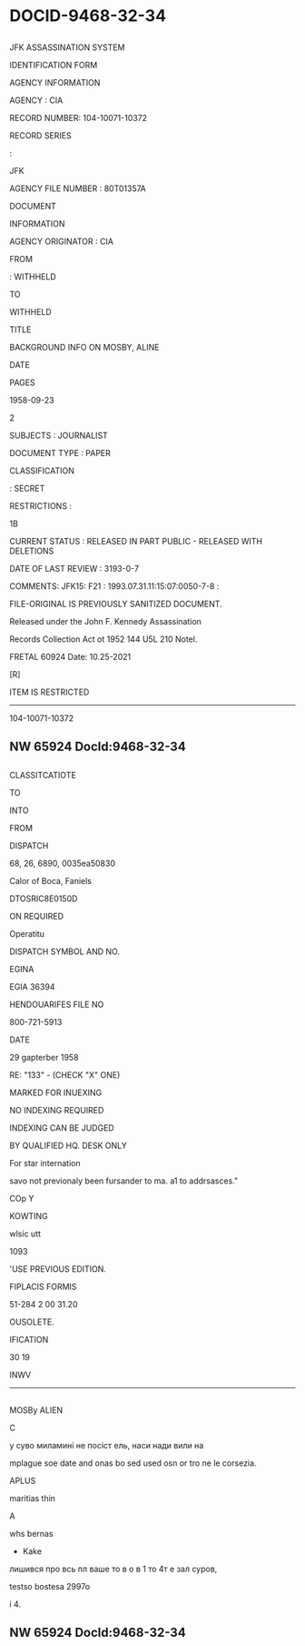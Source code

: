 # DOCID-9468-32-34

##
JFK ASSASSINATION SYSTEM

IDENTIFICATION FORM

AGENCY INFORMATION

AGENCY : CIA

RECORD NUMBER: 104-10071-10372

RECORD SERIES

:

JFK

AGENCY FILE NUMBER : 80T01357A

DOCUMENT

INFORMATION

AGENCY ORIGINATOR : CIA

FROM

: WITHHELD

TO

WITHHELD

TITLE

BACKGROUND INFO ON MOSBY, ALINE

DATE

PAGES

1958-09-23

2

SUBJECTS : JOURNALIST

DOCUMENT TYPE : PAPER

CLASSIFICATION

: SECRET

RESTRICTIONS :

1B

CURRENT STATUS : RELEASED IN PART PUBLIC - RELEASED WITH DELETIONS

DATE OF LAST REVIEW : 3193-0-7

COMMENTS: JFK15: F21 : 1993.07.31.11:15:07:0050-7-8 :

FILE-ORIGINAL IS PREVIOUSLY SANITIZED DOCUMENT.

Released under the John F. Kennedy Assassination

Records Collection Act ot 1952 144 U5L 210 Notel.

FRETAL 60924 Date: 10.25-2021

[R]

ITEM IS RESTRICTED

---

104-10071-10372

NW 65924 Docld:9468-32-34
---

##
CLASSITCATIOTE

TO

INTO

FROM

DISPATCH

68, 26, 6890, 0035ea50830

Calor of Boca, Faniels

DTOSRIC8E0150D

ON REQUIRED

Operatitu

DISPATCH SYMBOL AND NO.

EGINA

EGIA 36394

HENDOUARIFES FILE NO

800-721-5913

DATE

29 gapterber 1958

RE: "133" - (CHECK "X" ONE)

MARKED FOR INUEXING

NO INDEXING REQUIRED

INDEXING CAN BE JUDGED

BY QUALIFIED HQ. DESK ONLY

For star internation

savo not previonaly been fursander to ma. a1 to addrsasces."

COp Y

KOWTING

wlsic utt

1093

'USE PREVIOUS EDITION.

FIPLACIS FORMIS

51-284 2 00 31.20

OUSOLETE.

IFICATION

30 19

INWV

---

##
MOSBy ALIEN

C

у суво миламині не посіст ель, наси нади вили на

mplague soe date and onas bo sed used osn or tro ne le corsezia.

APLUS

maritias thin

А

whs bernas

- Kake

лишився про всь пл ваше то в о в 1 то 4т е зал суров,

testso bostesa 2997o

i 4.

NW 65924 Docld:9468-32-34
---


